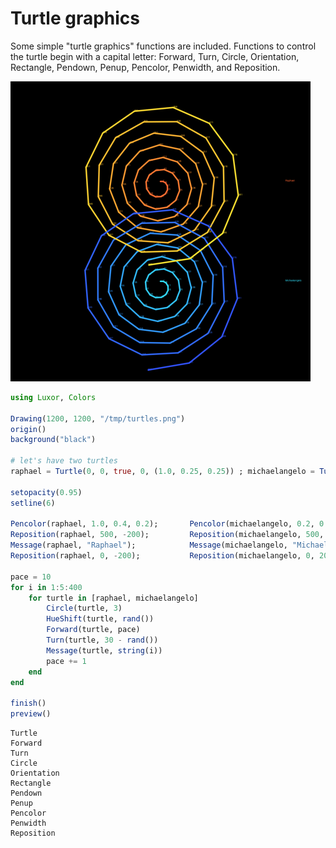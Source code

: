 # Turtle graphics

Some simple "turtle graphics" functions are included. Functions to control the turtle begin with a capital letter: Forward, Turn, Circle, Orientation, Rectangle, Pendown, Penup, Pencolor, Penwidth, and Reposition.

![Turtle](figures/turtles.png)

```julia
using Luxor, Colors

Drawing(1200, 1200, "/tmp/turtles.png")
origin()
background("black")

# let's have two turtles
raphael = Turtle(0, 0, true, 0, (1.0, 0.25, 0.25)) ; michaelangelo = Turtle(0, 0, true, 0, (1.0, 0.25, 0.25))

setopacity(0.95)
setline(6)

Pencolor(raphael, 1.0, 0.4, 0.2);       Pencolor(michaelangelo, 0.2, 0.9, 1.0)
Reposition(raphael, 500, -200);         Reposition(michaelangelo, 500, 200)
Message(raphael, "Raphael");            Message(michaelangelo, "Michaelangelo")
Reposition(raphael, 0, -200);           Reposition(michaelangelo, 0, 200)

pace = 10
for i in 1:5:400
    for turtle in [raphael, michaelangelo]
        Circle(turtle, 3)
        HueShift(turtle, rand())
        Forward(turtle, pace)
        Turn(turtle, 30 - rand())
        Message(turtle, string(i))
        pace += 1
    end
end

finish()
preview()
```

```@docs
Turtle
Forward
Turn
Circle
Orientation
Rectangle
Pendown
Penup
Pencolor
Penwidth
Reposition
```
